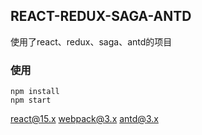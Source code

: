 ## REACT-REDUX-SAGA-ANTD
使用了react、redux、saga、antd的项目
### 使用
```
npm install
npm start
```

react@15.x
webpack@3.x
antd@3.x
